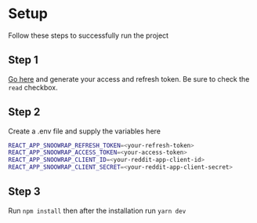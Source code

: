 # Setup

Follow these steps to successfully run the project

## Step 1

[Go here](https://not-an-aardvark.github.io/reddit-oauth-helper/) and generate
your access and refresh token. Be sure to check the `read` checkbox.

## Step 2

Create a .env file and supply the variables here

```bash
REACT_APP_SNOOWRAP_REFRESH_TOKEN=<your-refresh-token>
REACT_APP_SNOOWRAP_ACCESS_TOKEN=<your-access-token>
REACT_APP_SNOOWRAP_CLIENT_ID=<your-reddit-app-client-id>
REACT_APP_SNOOWRAP_CLIENT_SECRET=<your-reddit-app-client-secret>
```

## Step 3

Run `npm install` then after the installation run `yarn dev`

